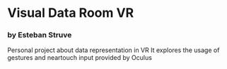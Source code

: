 # Visual Data Room VR
### by Esteban Struve


Personal project about data representation in VR
It explores the usage of gestures and neartouch input provided by Oculus
